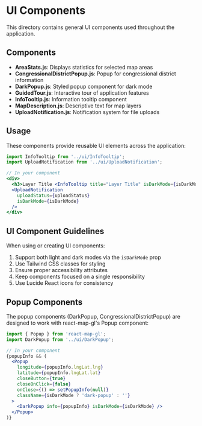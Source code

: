 # UI Components

This directory contains general UI components used throughout the application.

## Components

- **AreaStats.js**: Displays statistics for selected map areas
- **CongressionalDistrictPopup.js**: Popup for congressional district information
- **DarkPopup.js**: Styled popup component for dark mode
- **GuidedTour.js**: Interactive tour of application features
- **InfoTooltip.js**: Information tooltip component
- **MapDescription.js**: Descriptive text for map layers
- **UploadNotification.js**: Notification system for file uploads

## Usage

These components provide reusable UI elements across the application:

```jsx
import InfoTooltip from '../ui/InfoTooltip';
import UploadNotification from '../ui/UploadNotification';

// In your component
<div>
  <h3>Layer Title <InfoTooltip title="Layer Title" isDarkMode={isDarkMode} /></h3>
  <UploadNotification 
    uploadStatus={uploadStatus}
    isDarkMode={isDarkMode}
  />
</div>
```

## UI Component Guidelines

When using or creating UI components:

1. Support both light and dark modes via the `isDarkMode` prop
2. Use Tailwind CSS classes for styling
3. Ensure proper accessibility attributes
4. Keep components focused on a single responsibility
5. Use Lucide React icons for consistency

## Popup Components

The popup components (DarkPopup, CongressionalDistrictPopup) are designed to work with react-map-gl's Popup component:

```jsx
import { Popup } from 'react-map-gl';
import DarkPopup from '../ui/DarkPopup';

// In your component
{popupInfo && (
  <Popup
    longitude={popupInfo.lngLat.lng}
    latitude={popupInfo.lngLat.lat}
    closeButton={true}
    closeOnClick={false}
    onClose={() => setPopupInfo(null)}
    className={isDarkMode ? 'dark-popup' : ''}
  >
    <DarkPopup info={popupInfo} isDarkMode={isDarkMode} />
  </Popup>
)}
```
